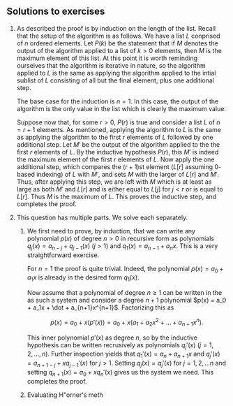## Solutions to exercises

1. As described the proof is by induction on the length of the list. Recall
   that the setup of the algorithm is as follows. We have a list $L$ conprised
   of $n$ ordered elements. Let $P(k)$ be the statement that if $M$ denotes the
   output of the algorithm applied to a list of $k>0$ elements, then $M$ is the
   maximum element of this list. At this point it is worth reminding ourselves
   that the algorithm is iterative in nature, so the algorithm applied to $L$
   is the same as applying the algorithm applied to the intial sublist of $L$
   consisting of all but the final element, plus one additional step.

   The base case for the induction is $n = 1$. In this case, the output of the
   algorithm is the only value in the list which is clearly the maximum value.

   Suppose now that, for some $r > 0$, $P(r)$ is true and consider a list $L$ of
   $n = r + 1$ elements. As mentioned, applying the algorithm to $L$ is the same
   as applying the algorithm to the first $r$ elements of $L$ followed by one
   additional step. Let $M'$ be the output of the algorithm applied to the the
   first $r$ elements of $L$. By the inductive hypothesis $P(r)$, this $M'$ is
   indeed the maximum element of the first $r$ elements of $L$. Now apply the
   one additional step, which compares the $(r+1)$st element ($L[r]$ assuming
   $0$-based indexing) of $L$ with $M'$, and sets $M$ with the larger of $L[r]$
   and $M'$. Thus, after applying this step, we are left with $M$ which is at
   least as large as both $M'$ and $L[r]$ and is either equal to $L[j]$ for $j <
   r$ or is equal to $L[r]$. Thus $M$ is the maximum of $L$. This proves the
   inductive step, and completes the proof.

2. This question has multiple parts. We solve each separately.

   1. We first need to prove, by induction, that we can write any polynomial
      $p(x)$ of degree $n > 0$ in recursive form as polynomials $q_j(x) =
      a_{n-j} + q_{j-1}(x)$ ($j > 1$) and $q_1(x) = a_{n-1} + a_nx$. This is a
      very straightforward exercise.

      For $n = 1$ the proof is quite trivial. Indeed, the polynomial
      $p(x) = a_0 + a_1x$ is already in the desired form $q_1(x)$.

      Now assume that a polynomial of degree $n\geq 1$ can be written in the as
      such a system and consider a degree $n+1$ polynomial $p(x) = a_0 + a_1x +
      \dot + a_{n+1}x^{n+1}$. Factorizing this as

      $$
      p(x) = a_0 + x(p'(x)) = a_0 + x(a_1 + a_2x^2 + \dots + a_{n+1}x^{n}).
      $$

      This inner polynomial $p'(x)$ as degree $n$, so by the inductive
      hypothesis can be written recrusively as polynomials $q_j'(x)$
      ($j=1,2,\dots, n$). Further inspection yields that $q_1'(x) = a_n +
      a_{n+1}x$ and $q_j'(x) = a_{n+1-j} + xq_{j-1}'(x)$ for $j > 1$.
      Setting $q_j(x) = q_j'(x)$ for $j=1,2,\dots n$ and setting $q_{n+1}(x) =
      a_0 + xq_{n}'(x)$ gives us the system we need. This completes the proof.

   2. Evaluating H\"orner's meth
